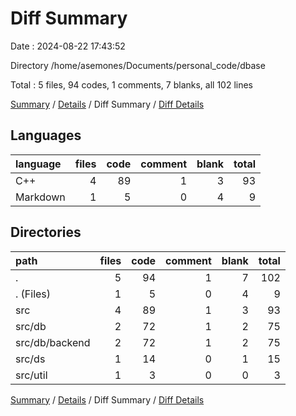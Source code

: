 # Diff Summary

Date : 2024-08-22 17:43:52

Directory /home/asemones/Documents/personal_code/dbase

Total : 5 files,  94 codes, 1 comments, 7 blanks, all 102 lines

[Summary](results.md) / [Details](details.md) / Diff Summary / [Diff Details](diff-details.md)

## Languages
| language | files | code | comment | blank | total |
| :--- | ---: | ---: | ---: | ---: | ---: |
| C++ | 4 | 89 | 1 | 3 | 93 |
| Markdown | 1 | 5 | 0 | 4 | 9 |

## Directories
| path | files | code | comment | blank | total |
| :--- | ---: | ---: | ---: | ---: | ---: |
| . | 5 | 94 | 1 | 7 | 102 |
| . (Files) | 1 | 5 | 0 | 4 | 9 |
| src | 4 | 89 | 1 | 3 | 93 |
| src/db | 2 | 72 | 1 | 2 | 75 |
| src/db/backend | 2 | 72 | 1 | 2 | 75 |
| src/ds | 1 | 14 | 0 | 1 | 15 |
| src/util | 1 | 3 | 0 | 0 | 3 |

[Summary](results.md) / [Details](details.md) / Diff Summary / [Diff Details](diff-details.md)